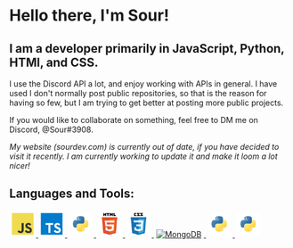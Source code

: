 <h1>Hello there, I'm Sour!</h1>

<h2>I am a developer primarily in JavaScript, Python, HTMl, and CSS.</h1>

I use the Discord API a lot, and enjoy working with APIs in general. I have used I don't normally post public repositories, so that is the reason for having so few, but I am trying to get better at posting more public projects.

If you would like to collaborate on something, feel free to DM me on Discord, @Sour#3908.

*My website (sourdev.com) is currently out of date, if you have decided to visit it recently. I am currently working to update it and make it loom a lot nicer!*

## Languages and Tools:
<p align="left">
  <a href="http://www.javascript.com" target="_blank"> 
    <img src="https://raw.githubusercontent.com/devicons/devicon/master/icons/javascript/javascript-original.svg" alt="Javascript" height="40" style="vertical-     align:top; margin:4px">
  </a>
  <a href="http://www.https://www.typescriptlang.org/" target="_blank"> 
    <img src="https://raw.githubusercontent.com/devicons/devicon/master/icons/typescript/typescript-original.svg" alt="Typescript" height="40" style="vertical-align:top; margin:4px">
  </a>
  <a href="http://www.https://www.python.org/" target="_blank"> 
    <img src="https://raw.githubusercontent.com/github/explore/80688e429a7d4ef2fca1e82350fe8e3517d3494d/topics/python/python.png" alt="Python" height="40" style="vertical-align:top; margin:4px">
  </a>
  <a href="https://html.spec.whatwg.org/multipage/" target="_blank"> 
    <img src="https://raw.githubusercontent.com/devicons/devicon/master/icons/html5/html5-original-wordmark.svg" alt="HTML" height="40" style="vertical-     align:top; margin:4px">
  </a>
  <a href="https://www.w3schools.com/css/" target="_blank"> 
    <img src="https://raw.githubusercontent.com/devicons/devicon/master/icons/css3/css3-original-wordmark.svg" alt="CSS" height="40" style="vertical-     align:top; margin:4px">
  </a>
  <a href="https://www.mongodb.com/" target="_blank"> 
    <img src="![image](https://user-images.githubusercontent.com/79670011/152547331-e77b7995-0444-4e5d-9d32-24790ed9e430.png)" alt="MongoDB" height="40" style="vertical-     align:top; margin:4px">
  </a>
  <a href="http://www.javascript.com" target="_blank"> 
    <img src="https://raw.githubusercontent.com/github/explore/80688e429a7d4ef2fca1e82350fe8e3517d3494d/topics/python/python.png" alt="Javascript" height="40" style="vertical-     align:top; margin:4px">
  </a>
  <a href="http://www.javascript.com" target="_blank"> 
    <img src="https://raw.githubusercontent.com/github/explore/80688e429a7d4ef2fca1e82350fe8e3517d3494d/topics/python/python.png" alt="Javascript" height="40" style="vertical-     align:top; margin:4px">
  </a>
</p>
